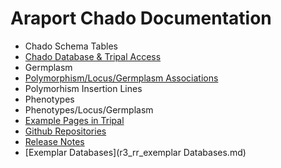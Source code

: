 # Araport Chado Documentation

*	Chado Schema Tables
* 	[Chado Database & Tripal Access](a_application.md)
*  Germplasm
*  [Polymorphism/Locus/Germplasm Associations](c_polymorphism.md)
* 	Polymorhism Insertion Lines
*  Phenotypes
*  Phenotypes/Locus/Germplasm
*  [Example Pages in Tripal](g_example_pages.md)
*  [Github Repositories](r1_github_repositories.md)
*  [Release Notes](r_release_notes.md)
*  [Exemplar Databases](r3_rr_exemplar Databases.md)